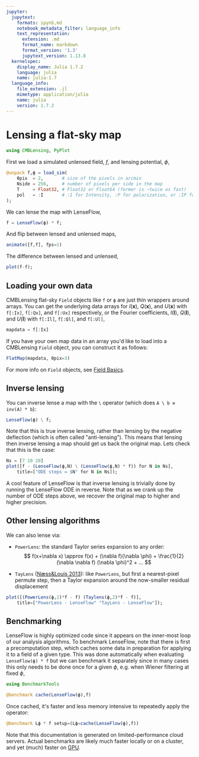 ```yaml
---
jupyter:
  jupytext:
    formats: ipynb,md
    notebook_metadata_filter: language_info
    text_representation:
      extension: .md
      format_name: markdown
      format_version: '1.3'
      jupytext_version: 1.13.8
  kernelspec:
    display_name: Julia 1.7.2
    language: julia
    name: julia-1.7
  language_info:
    file_extension: .jl
    mimetype: application/julia
    name: julia
    version: 1.7.2
---
```


# Lensing a flat-sky map

```julia
using CMBLensing, PyPlot
```

First we load a simulated unlensed field, $f$, and lensing potential, $\phi$,

```julia
@unpack f,ϕ = load_sim(
    θpix  = 2,       # size of the pixels in arcmin
    Nside = 256,     # number of pixels per side in the map
    T     = Float32, # Float32 or Float64 (former is ~twice as fast)
    pol   = :I       # :I for Intensity, :P for polarization, or :IP for both
);
```

We can lense the map with LenseFlow,

```julia
f̃ = LenseFlow(ϕ) * f;
```

And flip between lensed and unlensed maps,

```julia
animate([f,f̃], fps=1)
```

The difference between lensed and unlensed,

```julia
plot(f-f̃);
```

## Loading your own data


CMBLensing flat-sky `Field` objects like `f` or `ϕ`  are just thin wrappers around arrays. You can get the underlying data arrays for $I(\mathbf{x})$, $Q(\mathbf{x})$, and $U(\mathbf{x})$ with `f[:Ix]`, `f[:Qx]`, and `f[:Ux]` respectively, or the Fourier coefficients, $I(\mathbf{l})$, $Q(\mathbf{l})$, and $U(\mathbf{l})$ with `f[:Il]`, `f[:Ql]`, and `f[:Ul]`,

```julia
mapdata = f[:Ix]
```

If you have your own map data in an array you'd like to load into a CMBLensing `Field` object, you can construct it as follows:

```julia
FlatMap(mapdata, θpix=3)
```

For more info on `Field` objects, see [Field Basics](../05_field_basics/).


## Inverse lensing


You can inverse lense a map with the `\` operator (which does `A \ b ≡ inv(A) * b`):

```julia
LenseFlow(ϕ) \ f;
```

Note that this is true inverse lensing, rather than lensing by the negative deflection (which is often called "anti-lensing"). This means that lensing then inverse lensing a map should get us back the original map. Lets check that this is the case:

```julia
Ns = [7 10 20]
plot([f - (LenseFlow(ϕ,N) \ (LenseFlow(ϕ,N) * f)) for N in Ns],
    title=["ODE steps = $N" for N in Ns]);
```

A cool feature of LenseFlow is that inverse lensing is trivially done by running the LenseFlow ODE in reverse. Note that as we crank up the number of ODE steps above, we recover the original map to higher and higher precision.


## Other lensing algorithms


We can also lense via:
* `PowerLens`: the standard Taylor series expansion to any order:
$$ f(x+\nabla x) \approx f(x) + (\nabla f)(\nabla \phi) + \frac{1}{2} (\nabla \nabla f) (\nabla \phi)^2 + ... $$

* `TayLens` ([Næss&Louis 2013](https://arxiv.org/abs/1307.0719)): like `PowerLens`, but first a nearest-pixel permute step, then a Taylor expansion around the now-smaller residual displacement

```julia
plot([(PowerLens(ϕ,2)*f - f̃) (Taylens(ϕ,2)*f - f̃)], 
    title=["PowerLens - LenseFlow" "TayLens - LenseFlow"]);
```

## Benchmarking


LenseFlow is highly optimized code since it appears on the inner-most loop of our analysis algorithms. To benchmark LenseFlow, note that there is first a precomputation step, which caches some data in preparation for applying it to a field of a given type. This was done automatically when evaluating `LenseFlow(ϕ) * f` but we can benchmark it separately since in many cases this only needs to be done once for a given $\phi$, e.g. when Wiener filtering at fixed $\phi$,

```julia
using BenchmarkTools
```

```julia
@benchmark cache(LenseFlow(ϕ),f)
```

Once cached, it's faster and less memory intensive to repeatedly apply the operator:

```julia
@benchmark Lϕ * f setup=(Lϕ=cache(LenseFlow(ϕ),f))
```

Note that this documentation is generated on limited-performance cloud servers. Actual benchmarks are likely much faster locally or on a cluster, and yet (much) faster on [GPU](../06_gpu/).
